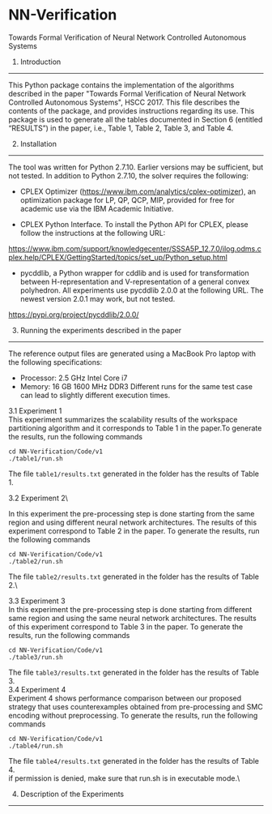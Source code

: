 # NN-Verification
Towards Formal Verification of Neural Network Controlled Autonomous Systems

1. Introduction
-----------------
This Python package contains the implementation of the algorithms described in the paper "Towards Formal Verification of Neural Network Controlled Autonomous Systems", HSCC 2017. This file describes the contents of the package, and provides instructions regarding its use. This package is used to generate all the tables documented in Section 6 (entitled “RESULTS”) in the paper, i.e., Table 1, Table 2, Table 3, and Table 4.


2. Installation
-----------------
The tool was written for Python 2.7.10. Earlier versions may be sufficient, but not tested. In addition to Python 2.7.10, the solver requires the following:

- CPLEX Optimizer (https://www.ibm.com/analytics/cplex-optimizer), an optimization package for LP, QP, QCP, MIP, provided for free for academic use via the IBM Academic Initiative.

- CPLEX Python Interface. To install the Python API for CPLEX, please follow the instructions at the following URL:

https://www.ibm.com/support/knowledgecenter/SSSA5P_12.7.0/ilog.odms.cplex.help/CPLEX/GettingStarted/topics/set_up/Python_setup.html

- pycddlib, a Python wrapper for cddlib and is used for transformation between H-representation and V-representation of a general convex polyhedron. All experiments use pycddlib 2.0.0 at the following URL. The newest version 2.0.1 may work, but not tested. 

https://pypi.org/project/pycddlib/2.0.0/


3. Running the experiments described in the paper
---------------------------------------------------


The reference output files are generated using a MacBook Pro laptop with the following specifications:
- Processor: 2.5 GHz Intel Core i7
- Memory: 16 GB 1600 MHz DDR3
Different runs for the same test case can lead to slightly different execution times.

3.1 Experiment 1\
This experiment summarizes the scalability results of the workspace partitioning algorithm and it corresponds to Table 1 in the paper.To generate the results, run the following commands
```
cd NN-Verification/Code/v1
./table1/run.sh
```
The file `table1/results.txt` generated in the folder has the results of Table 1.

3.2 Experiment 2\

In this experiment the pre-processing step is done starting from the same region and using different neural network architectures. The results of this experiment correspond to Table 2 in the paper.
To generate the results, run the following commands
```
cd NN-Verification/Code/v1
./table2/run.sh
```
The file `table2/results.txt` generated in the folder has the results of Table 2.\

3.3 Experiment 3\
In this experiment the pre-processing step is done starting from different same region and using the same neural network architectures. The results of this experiment correspond to Table 3 in the paper.
To generate the results, run the following commands
```
cd NN-Verification/Code/v1
./table3/run.sh
```
The file `table3/results.txt` generated in the folder has the results of Table 3.\
3.4 Experiment 4\
Experiment 4 shows performance comparison between our proposed strategy that uses counterexamples obtained from pre-processing and SMC encoding without preprocessing. To generate the results, run the following commands
```
cd NN-Verification/Code/v1
./table4/run.sh
```
The file `table4/results.txt` generated in the folder has the results of Table 4.\
if permission is denied, make sure that run.sh is in executable mode.\

4. Description of the Experiments
---------------------------------------------------
